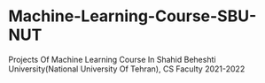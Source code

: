 # Machine-Learning-Course-SBU-NUT
Projects Of Machine Learning Course In Shahid Beheshti University(National University Of Tehran), CS Faculty 2021-2022
